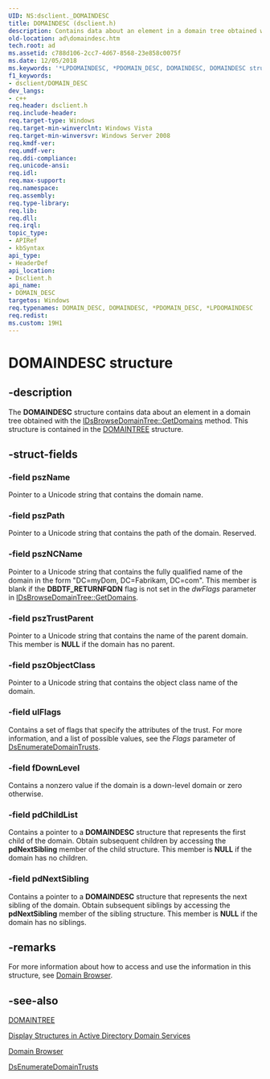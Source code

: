 ```yaml
---
UID: NS:dsclient._DOMAINDESC
title: DOMAINDESC (dsclient.h)
description: Contains data about an element in a domain tree obtained with the IDsBrowseDomainTree::GetDomains method.
old-location: ad\domaindesc.htm
tech.root: ad
ms.assetid: c788d106-2cc7-4d67-8568-23e858c0075f
ms.date: 12/05/2018
ms.keywords: '*LPDOMAINDESC, *PDOMAIN_DESC, DOMAINDESC, DOMAINDESC structure [Active Directory], DOMAIN_DESC, DOMAIN_DESC structure [Active Directory], LPDOMAINDESC, LPDOMAINDESC structure pointer [Active Directory], PDOMAIN_DESC, PDOMAIN_DESC structure pointer [Active Directory], _glines_domaindesc, ad.domaindesc, dsclient/DOMAINDESC, dsclient/LPDOMAINDESC, dsclient/PDOMAIN_DESC'
f1_keywords:
- dsclient/DOMAIN_DESC
dev_langs:
- c++
req.header: dsclient.h
req.include-header: 
req.target-type: Windows
req.target-min-winverclnt: Windows Vista
req.target-min-winversvr: Windows Server 2008
req.kmdf-ver: 
req.umdf-ver: 
req.ddi-compliance: 
req.unicode-ansi: 
req.idl: 
req.max-support: 
req.namespace: 
req.assembly: 
req.type-library: 
req.lib: 
req.dll: 
req.irql: 
topic_type:
- APIRef
- kbSyntax
api_type:
- HeaderDef
api_location:
- Dsclient.h
api_name:
- DOMAIN_DESC
targetos: Windows
req.typenames: DOMAIN_DESC, DOMAINDESC, *PDOMAIN_DESC, *LPDOMAINDESC
req.redist: 
ms.custom: 19H1
---
```


# DOMAINDESC structure


## -description


The <b>DOMAINDESC</b> structure contains data about an element in a domain tree obtained with the <a href="https://docs.microsoft.com/windows/desktop/api/dsclient/nf-dsclient-idsbrowsedomaintree-getdomains">IDsBrowseDomainTree::GetDomains</a> method. This structure is contained in the <a href="https://docs.microsoft.com/windows/desktop/api/dsclient/ns-dsclient-domain_tree">DOMAINTREE</a> structure.


## -struct-fields




### -field pszName

Pointer to a Unicode string that contains the domain name.


### -field pszPath

Pointer to a Unicode string that contains the path of the domain. Reserved.


### -field pszNCName

Pointer to a Unicode string that contains the fully qualified name of the domain in the form "DC=myDom, DC=Fabrikam, DC=com". This member is  blank if the <b>DBDTF_RETURNFQDN</b> flag is not set in the <i>dwFlags</i> parameter in <a href="https://docs.microsoft.com/windows/desktop/api/dsclient/nf-dsclient-idsbrowsedomaintree-getdomains">IDsBrowseDomainTree::GetDomains</a>.


### -field pszTrustParent

Pointer to a Unicode string that contains the name of the parent domain. This member is <b>NULL</b> if the domain has no parent.


### -field pszObjectClass

Pointer to a Unicode string that contains the object class name of the domain.


### -field ulFlags

Contains a set of flags that specify the attributes of the trust. For more information, and a list of possible values, see the <i>Flags</i> parameter of <a href="https://docs.microsoft.com/windows/desktop/api/dsgetdc/nf-dsgetdc-dsenumeratedomaintrustsa">DsEnumerateDomainTrusts</a>.


### -field fDownLevel

Contains a nonzero value if the domain is a down-level domain or zero otherwise.


### -field pdChildList

Contains a pointer to a <b>DOMAINDESC</b> structure that represents the first child of the domain. Obtain subsequent children by accessing the <b>pdNextSibling</b> member of the child structure. This member is <b>NULL</b> if the domain has no children.


### -field pdNextSibling

Contains a pointer to a <b>DOMAINDESC</b> structure that represents the next sibling of the domain. Obtain subsequent siblings by accessing the <b>pdNextSibling</b> member of the sibling structure. This member is <b>NULL</b> if the domain has no siblings.


## -remarks



For more information about how to access and use the information in this structure, see <a href="https://docs.microsoft.com/windows/desktop/AD/domain-browser">Domain Browser</a>.




## -see-also




<a href="https://docs.microsoft.com/windows/desktop/api/dsclient/ns-dsclient-domain_tree">DOMAINTREE</a>



<a href="https://docs.microsoft.com/windows/desktop/AD/display-structures-in-active-directory-domain-services">Display Structures in Active Directory Domain Services</a>



<a href="https://docs.microsoft.com/windows/desktop/AD/domain-browser">Domain Browser</a>



<a href="https://docs.microsoft.com/windows/desktop/api/dsgetdc/nf-dsgetdc-dsenumeratedomaintrustsa">DsEnumerateDomainTrusts</a>
 

 

